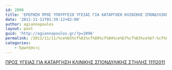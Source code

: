 ```yaml
---
id: 2096
title: 'ΕΡΩΤΗΣΗ ΠΡΟΣ ΥΠΟΥΡΓΕΙΟ ΥΓΕΙΑΣ ΓΙΑ ΚΑΤΑΡΓΗΣΗ ΚΛΙΝΙΚΗΣ ΣΠΟΝΔΥΛΙΚΗΣ ΣΤΗΛΗΣ 11-11-2011'
date: '2011-11-11T01:39:12+02:00'
author: agiannopoulos
layout: post
guid: 'http://agiannopoulos.gr/?p=2096'
permalink: /2011/11/11/%ce%b5%cf%81%cf%89%cf%84%ce%b7%cf%83%ce%b7-%cf%80%cf%81%ce%bf%cf%83-%cf%85%cf%80%ce%bf%cf%85%cf%81%ce%b3%ce%b5%ce%b9%ce%bf-%cf%85%ce%b3%ce%b5%ce%b9%ce%b1%cf%83-%ce%b3%ce%b9%ce%b1-%ce%ba%ce%b1%cf%84/
categories:
    - Ερωτήσεις
---
```


[ΠΡΟΣ ΥΓΕΙΑΣ ΓΙΑ ΚΑΤΑΡΓΗΣΗ ΚΛΙΝΙΚΗΣ ΣΠΟΝΔΥΛΙΚΗΣ ΣΤΗΛΗΣ 11112011](http://agiannopoulos.gr/2011/11/11/%ce%b5%cf%81%cf%89%cf%84%ce%b7%cf%83%ce%b7-%cf%80%cf%81%ce%bf%cf%83-%cf%85%cf%80%ce%bf%cf%85%cf%81%ce%b3%ce%b5%ce%b9%ce%bf-%cf%85%ce%b3%ce%b5%ce%b9%ce%b1%cf%83-%ce%b3%ce%b9%ce%b1-%ce%ba%ce%b1%cf%84/%cf%80%cf%81%ce%bf%cf%83-%cf%85%ce%b3%ce%b5%ce%b9%ce%b1%cf%83-%ce%b3%ce%b9%ce%b1-%ce%ba%ce%b1%cf%84%ce%b1%cf%81%ce%b3%ce%b7%cf%83%ce%b7-%ce%ba%ce%bb%ce%b9%ce%bd%ce%b9%ce%ba%ce%b7%cf%83-%cf%83%cf%80/)